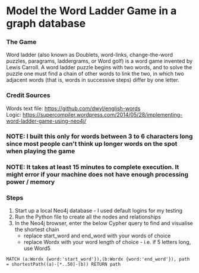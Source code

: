 # Model the Word Ladder Game in a graph database 

### The Game
Word ladder (also known as Doublets, word-links, change-the-word puzzles, paragrams, laddergrams, or Word golf) is a word game invented by Lewis Carroll. A word ladder puzzle begins with two words, and to solve the puzzle one must find a chain of other words to link the two, in which two adjacent words (that is, words in successive steps) differ by one letter.

### Credit Sources
Words text file: https://github.com/dwyl/english-words <br>
Logic: https://supercompiler.wordpress.com/2014/05/28/implementing-word-ladder-game-using-neo4j/

### NOTE: I built this only for words between 3 to 6 characters long since most people can't think up longer words on the spot when playing the game
### NOTE: It takes at least 15 minutes to complete execution. It might error if your machine does not have enough processing power / memory


### Steps
1) Start up a local Neo4j database - I used default logins for my testing
2) Run the Python file to create all the nodes and relationships
3) In the Neo4j browser, enter the below Cypher query to find and visualise the shortest chain
	* replace start_word and end_word with your words of choice
	* replace Wordx with your word length of choice - i.e. if 5 letters long, use Word5
```cypher
MATCH (a:Wordx {word:'start_word'}),(b:Wordx {word:'end_word'}), path = shortestPath((a)-[*..50]-(b)) RETURN path
```



